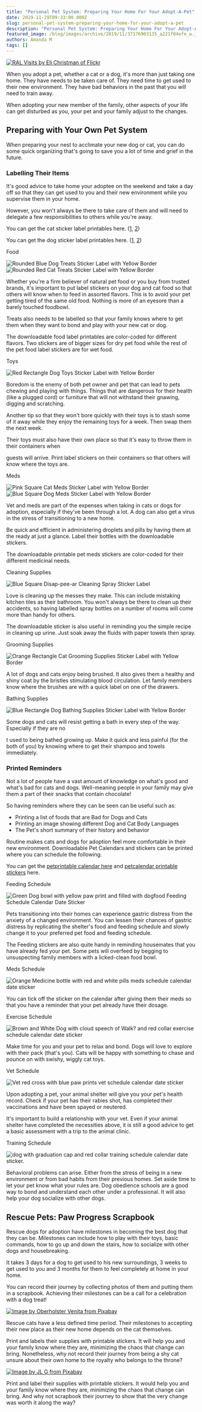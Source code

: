 ```yaml
---
title: "Personal Pet System: Preparing Your Home For Your Adopt-A-Pet"
date: 2019-11-29T09:33:00.000Z
slug: personal-pet-system-preparing-your-home-for-your-adopt-a-pet
description: "Personal Pet System: Preparing Your Home For Your Adopt-A-Pet"
featured_image: /blog/images/archive/2019/11/37176903135_a221f04efe_w.jpg
authors: Amanda M
tags: []
---
```


[![RAL Visits by Eli Christman of Flickr](/blog/images/archive/2019/11/37176903135_a221f04efe_w-300x200.jpg "RAL Visits by Eli Christman of Flickr")](/blog/images/archive/2019/11/37176903135%5Fa221f04efe%5Fw.jpg)


When you adopt a pet, whether a cat or a dog, it's more than just taking one home. They have needs to be taken care of. They need time to get used to their new environment. They have bad behaviors in the past that you will need to train away.

When adopting your new member of the family, other aspects of your life can get disturbed as you, your pet and your family adjust to the changes.

## Preparing with Your Own Pet System

When preparing your nest to acclimate your new dog or cat, you can do some quick organizing that's going to save you a lot of time and grief in the future.

### Labelling Their Items

It's good advice to take home your adoptee on the weekend and take a day off so that they can get used to you and their new environment while you supervise them in your home.

However, you won't always be there to take care of them and will need to delegate a few responsibilities to others while you're away.

You can get the cat sticker label printables here. ([1](/blog/images/cat-labels.png), [2](/blog/images/cat-labels-2.png))


You can get the dog sticker label printables here. ([1](/blog/images/dog-labels.png), [2](/blog/images/dog-labels-2.png))

Food


![Rounded Blue Dog Treats Sticker Label with Yellow Border](/blog/images/dog-treats-label.png "Rounded Blue Dog Treats Sticker Label with Yellow Border")![Rounded Red Cat Treats Sticker Label with Yellow Border](/blog/images/cat-food-label.png "Rounded Red Cat Treats Sticker Label with Yellow Border")


Whether you're a firm believer of natural pet food or you buy from trusted brands, it's important to put label stickers on your dog and cat food so that others will know when to feed in assorted flavors. This is to avoid your pet getting tired of the same old food. Nothing is more of an eyesore than a barely touched foodbowl.

Treats also needs to be labelled so that your family knows where to get them when they want to bond and play with your new cat or dog.


The downloadable food label printables are color-coded for different flavors. Two stickers are of bigger sizes for dry pet food while the rest of the pet food label stickers are for wet food.

Toys

![Red Rectangle Dog Toys Sticker Label with Yellow Border](/blog/images/dog-toys-label.png "Red Rectangle Dog Toys Sticker Label with Yellow Border")


Boredom is the enemy of both pet owner and pet that can lead to pets chewing and playing with things. Things that are dangerous for their health (like a plugged cord) or furniture that will not withstand their gnawing, digging and scratching.

Another tip so that they won't bore quickly with their toys is to stash some of it away while they enjoy the remaining toys for a week. Then swap them the next week.

Their toys must also have their own place so that it's easy to throw them in their containers when

guests will arrive. Print label stickers on their containers so that others will know where the toys are.


Meds

![Pink Square Cat Meds Sticker Label with Yellow Border](/blog/images/cat-meds-label.png "Pink Square Cat Meds Sticker Label with Yellow Border")![Blue Square Dog Meds Sticker Label with Yellow Border](/blog/images/dog-meds-label.png "Blue Square Dog Meds Sticker Label with Yellow Border")


Vet and meds are part of the expenses when taking in cats or dogs for adoption, especially if they've been through a lot. A dog can also get a virus in the stress of transitioning to a new home.

Be quick and efficient in administering droplets and pills by having them at the ready at just a glance. Label their bottles with the downloadable stickers.


The downloadable printable pet meds stickers are color-coded for their different medicinal needs.

Cleaning Supplies

![Blue Square Disap-pee-ar Cleaning Spray Sticker Label](/blog/images/cleaning-spray-recipe-label.png "Blue SquareDisap-pee-ar Cleaning Spray Sticker Label")


Love is cleaning up the messes they make. This can include mistaking kitchen tiles as their bathroom. You won't always be there to clean up their accidents, so having labelled spray bottles on a number of rooms will come more than handy for others.

The downloadable sticker is also useful in reminding you the simple recipe in cleaning up urine. Just soak away the fluids with paper towels then spray.


Grooming Supplies

![Orange Rectangle Cat Grooming Supplies Sticker Label with Yellow Border](/blog/images/cat-grooming-supplies-label.png "Orange Rectangle Cat Grooming Supplies Sticker Label with Yellow Border")


A lot of dogs and cats enjoy being brushed. It also gives them a healthy and shiny coat by the bristles stimulating blood circulation. Let family members know where the brushes are with a quick label on one of the drawers.

Bathing Supplies

![Blue Rectangle Dog Bathing Supplies Sticker Label with Yellow Border](/blog/images/dog-bathing-supplies-label.png "Blue Rectangle Dog Bathing Supplies Sticker Label with Yellow Border")


Some dogs and cats will resist getting a bath in every step of the way. Especially if they are no

t used to being bathed growing up. Make it quick and less painful (for the both of you) by knowing where to get their shampoo and towels immediately.

### Printed Reminders

Not a lot of people have a vast amount of knowledge on what's good and what's bad for cats and dogs. Well-meaning people in your family may give them a part of their snacks that contain chocolate!

So having reminders where they can be seen can be useful such as:

   * Printing a list of foods that are Bad for Dogs and Cats
   * Printing an image showing different Dog and Cat Body Languages
   * The Pet's short summary of their history and behavior


Routine makes cats and dogs for adoption feel more comfortable in their new environment. Downloadable Pet Calendars and stickers can be printed where you can schedule the following.

You can get the [pet](/blog/images/pet-calendar.png)[printable calendar here](/blog/images/pet-calendar.png) and [pet](/blog/images/calendar-stickers-printable.png)[calendar printable stickers](/blog/images/calendar-stickers-printable.png) here.

Feeding Schedule

![Green Dog bowl with yellow paw print and filled with dogfood Feeding Schedule Calendar Date Sticker](/blog/images/dog-food-bowl.png "Green Dog bowl with yellow paw print and filled with dog food Feeding Schedule Calendar Date Sticker")

Pets transitioning into their homes can experience gastric distress from the anxiety of a changed environment. You can lessen their chances of gastric distress by replicating the shelter's food and feeding schedule and slowly change it to your preferred pet food and feeding schedule.

The Feeding stickers are also quite handy in reminding housemates that you have already fed your pet. Some pets will overfeed by begging to unsuspecting family members with a licked-clean food bowl.

Meds Schedule

![Orange Medicine bottle with red and white pills meds schedule calendar date sticker](/blog/images/meds-bottle-label.png "Orange Medicine bottle with red and white pills meds schedule calendar date sticker")

You can tick off the sticker on the calendar after giving them their meds so that you have a reminder that your pet already have their dosage.

Exercise Schedule

![Brown and White Dog with cloud speech of Walk? and red collar exercise schedule calendar date sticker](/blog/images/dog-asking-for-walk.png "Brown and White Dog with cloud speech of Walk? and red collar exercise schedule calendar date sticker")

Make time for you and your pet to relax and bond. Dogs will love to explore with their pack (that's you). Cats will be happy with something to chase and pounce on with swishy, wiggly cat toys.

Vet Schedule

![Vet red cross with blue paw prints vet schedule calendar date sticker](/blog/images/vet-label.png "Vet red cross with blue paw prints vet schedule calendar date sticker")

Upon adopting a pet, your animal shelter will give you your pet's health record. Check if your pet has their rabies shot, has completed their vaccinations and have been spayed or neutered.

It's important to build a relationship with your vet. Even if your animal shelter have completed the necessities above, it is still a good advice to get a basic assessment with a trip to the animal clinic.

Training Schedule

![dog with graduation cap and red collar training schedule calendar date sticker.](/blog/images/dog-wearing-toga.png "dog with graduation cap and red collar training schedule calendar date sticker.")

Behavioral problems can arise. Either from the stress of being in a new environment or from bad habits from their previous homes. Set aside time to let your pet know what your rules are. Dog obedience schools are a good way to bond and understand each other under a professional. It will also help your dog socialize with other dogs.

## Rescue Pets: Paw Progress Scrapbook

Rescue dogs for adoption have milestones in becoming the best dog that they can be. Milestones can include how to play with their toys, basic commands, how to go up and down the stairs, how to socialize with other dogs and housebreaking.

It takes 3 days for a dog to get used to his new surroundings, 3 weeks to get used to you and 3 months for them to feel completely at home in your home.

You can record their journey by collecting photos of them and putting them in a scrapbook. Achieving their milestones can be a call for a celebration with a dog treat!

[![Image by Oberholster Venita from Pixabay](/blog/images/archive/2019/11/kids-3785289_640-300x300.jpg "Image by Oberholster Venita from Pixabay ")](/blog/images/archive/2019/11/kids-3785289%5F640.jpg)

Rescue cats have a less defined time period. Their milestones to accepting their new place as their new home depends on the cat themselves.

Print and labels their supplies with printable stickers. It will help you and your family know where they are, minimizing the chaos that change can bring. Nonetheless, why not record their journey from being a shy cat unsure about their own home to the royalty who belongs to the throne?

[![Image by JL G from Pixabay](/blog/images/archive/2019/11/cat-2346996_640-300x200.jpg "Image by JL G from Pixabay ")](/blog/images/archive/2019/11/cat-2346996%5F640.jpg)

Print and label their supplies with printable stickers. It would help you and your family know where they are, minimizing the chaos that change can bring.
And why not scrapbook their journey to show that the very change was worth it along the way?